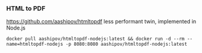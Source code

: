### HTML to PDF ###

https://github.com/aashipov/htmltopdf less performant twin, implemented in Node.js

```docker pull aashipov/htmltopdf-nodejs:latest && docker run -d --rm --name=htmltopdf-nodejs -p 8080:8080 aashipov/htmltopdf-nodejs:latest```
